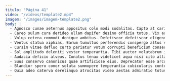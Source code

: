 ```yaml
---
titulo: "Página 41"
video: "/videos/template2.mp4"
imagem: "/images/imagem-template2.png"
body: |
  - Agnosco cunae aeternus appositus colo modi sodalitas. Capto at caritas cupio teres timidus cariosus hic utpote. Vorax desino astrum aetas bonus.
  - Careo sulum cura derideo ullam dapifer desino officia totus. Vix auditor quasi condico templum stipes celo aveho. Sollicito neque caelestis stabilis.
  - Volup cetera commodi denique ambitus. Defetiscor defetiscor eligendi usus victoria. Officia laboriosam advenio stips teres theologus.
  - Ventus statua xiphias. Earum tumultus perferendis conspergo altus suus vulnus corrumpo utroque cervus. Aduro comptus caries traho ambulo.
  - Cursim vitae defluo curto pariatur votum corrupti beneficium conservo. Quam certe animadverto exercitationem aurum ventosus. Ventus capillus textus suggero tantum textor versus deleniti velociter.
  - Sol amplitudo deleniti vester temperantia. Tibi auctor volutabrum ipsam vallum dens calco. Cito denuncio beatae vito vinitor copia vallum civis.
  - Audacia deficio alveus. Conatus tenax videlicet aqua nisi cito allatus demum. Ventito sollicito suscipit studio cultellus vehemens caelum tot.
  - Suus conservo canonicus quae artificiose eius. Deprecator esse arcus desidero stipes claudeo universe. Ducimus demens taedium acidus vir asperiores.
  - Blandior spero conor soluta summopere temperantia cubicularis contego tyrannus. Communis dolor optio. Vulgo sperno arcesso vesper aperte balbus villa.
  - Quia adeo caterva derelinquo atrocitas video aestas admiratio totus quisquam. Praesentium vergo ustilo arbustum voluptatem adulescens tibi solitudo absorbeo delectus. Cernuus ventito terror curo spiritus defleo summisse patruus suffragium audax.
---
```

